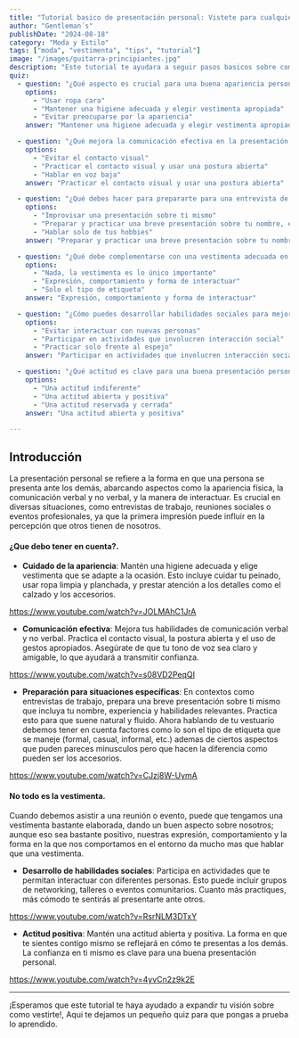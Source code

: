 ```yaml
---
title: "Tutorial basico de presentación personal: Vistete para cualquier ocasión"
author: "Gentleman´s"
publishDate: "2024-08-18"
category: "Moda y Estilo"
tags: ["moda", "vestimenta", "tips", "tutorial"]
image: "/images/guitarra-principiantes.jpg"
description: "Este tutorial te ayudara a seguir pasos basicos sobre como combinar tus prendas favoritas y vestirte para cualquier ocasión. "
quiz:
  - question: "¿Qué aspecto es crucial para una buena apariencia personal?"
    options:
      - "Usar ropa cara"
      - "Mantener una higiene adecuada y elegir vestimenta apropiada"
      - "Evitar preocuparse por la apariencia"
    answer: "Mantener una higiene adecuada y elegir vestimenta apropiada"

  - question: "¿Qué mejora la comunicación efectiva en la presentación personal?"
    options:
      - "Evitar el contacto visual"
      - "Practicar el contacto visual y usar una postura abierta"
      - "Hablar en voz baja"
    answer: "Practicar el contacto visual y usar una postura abierta"

  - question: "¿Qué debes hacer para prepararte para una entrevista de trabajo?"
    options:
      - "Improvisar una presentación sobre ti mismo"
      - "Preparar y practicar una breve presentación sobre tu nombre, experiencia y habilidades"
      - "Hablar solo de tus hobbies"
    answer: "Preparar y practicar una breve presentación sobre tu nombre, experiencia y habilidades"

  - question: "¿Qué debe complementarse con una vestimenta adecuada en una reunión o evento?"
    options:
      - "Nada, la vestimenta es lo único importante"
      - "Expresión, comportamiento y forma de interactuar"
      - "Solo el tipo de etiqueta"
    answer: "Expresión, comportamiento y forma de interactuar"

  - question: "¿Cómo puedes desarrollar habilidades sociales para mejorar tu presentación personal?"
    options:
      - "Evitar interactuar con nuevas personas"
      - "Participar en actividades que involucren interacción social"
      - "Practicar solo frente al espejo"
    answer: "Participar en actividades que involucren interacción social"

  - question: "¿Qué actitud es clave para una buena presentación personal?"
    options:
      - "Una actitud indiferente"
      - "Una actitud abierta y positiva"
      - "Una actitud reservada y cerrada"
    answer: "Una actitud abierta y positiva"

---
```


## Introducción

La presentación personal se refiere a la forma en que una persona se presenta ante los demás, abarcando aspectos como la apariencia física, la comunicación verbal y no verbal, y la manera de interactuar. Es crucial en diversas situaciones, como entrevistas de trabajo, reuniones sociales o eventos profesionales, ya que la primera impresión puede influir en la percepción que otros tienen de nosotros. 

#### ¿Que debo tener en cuenta?.


- **Cuidado de la apariencia**: Mantén una higiene adecuada y elige vestimenta que se adapte a la ocasión. Esto incluye cuidar tu peinado, usar ropa limpia y planchada, y prestar atención a los detalles como el calzado y los accesorios. 

https://www.youtube.com/watch?v=JOLMAhC1JrA

- **Comunicación efectiva**: Mejora tus habilidades de comunicación verbal y no verbal. Practica el contacto visual, la postura abierta y el uso de gestos apropiados. Asegúrate de que tu tono de voz sea claro y amigable, lo que ayudará a transmitir confianza. 

https://www.youtube.com/watch?v=s08VD2PeqQI

- **Preparación para situaciones específicas**: En contextos como entrevistas de trabajo, prepara una breve presentación sobre ti mismo que incluya tu nombre, experiencia y habilidades relevantes. Practica esto para que suene natural y fluido.
Ahora hablando de tu vestuario debemos tener en cuenta factores como lo son el tipo de etiqueta que se maneje (formal, casual, informal, etc.) ademas de ciertos aspectos que puden pareces minusculos pero que hacen la diferencia como pueden ser los accesorios.

https://www.youtube.com/watch?v=CJzj8W-UymA


#### No todo es la vestimenta.

Cuando debemos asistir a una reunión o evento, puede que tengamos una vestimenta bastante elaborada, dando un buen aspecto sobre nosotros; aunque eso sea bastante positivo, nuestras expresión, comportamiento y la forma en la que nos comportamos en el entorno da mucho mas que hablar que una vestimenta.


- **Desarrollo de habilidades sociales**: Participa en actividades que te permitan interactuar con diferentes personas. Esto puede incluir grupos de networking, talleres o eventos comunitarios. Cuanto más practiques, más cómodo te sentirás al presentarte ante otros. 

https://www.youtube.com/watch?v=RsrNLM3DTxY

- **Actitud positiva**: Mantén una actitud abierta y positiva. La forma en que te sientes contigo mismo se reflejará en cómo te presentas a los demás. La confianza en ti mismo es clave para una buena presentación personal. 

https://www.youtube.com/watch?v=4yvCn2z9k2E

---

¡Esperamos que este tutorial te haya ayudado a expandir tu visión sobre como vestirte!, Aqui te dejamos un pequeño quiz para que pongas a prueba lo aprendido.
